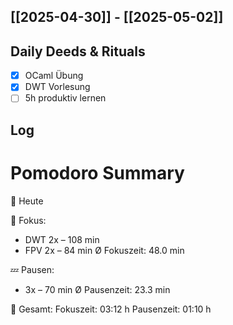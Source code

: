 ## [[2025-04-30]] - [[2025-05-02]]

## Daily Deeds & Rituals
- [x] OCaml Übung
- [x] DWT Vorlesung
- [ ] 5h produktiv lernen
## Log
# Pomodoro Summary

📅 Heute

🍅 Fokus:
- DWT         2x – 108 min
- FPV         2x – 84 min
Ø Fokuszeit: 48.0 min

💤 Pausen:
- 3x – 70 min
Ø Pausenzeit: 23.3 min

🧠 Gesamt:
Fokuszeit:  03:12 h
Pausenzeit: 01:10 h

